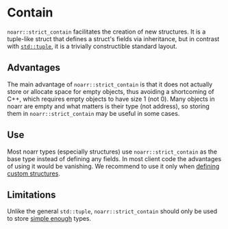 # Contain

`noarr::strict_contain` facilitates the creation of new structures. It is a tuple-like struct that defines a struct's fields via inheritance,
but in contrast with [`std::tuple`](https://en.cppreference.com/w/cpp/utility/tuple), it is a trivially constructible standard layout.


## Advantages

The main advantage of `noarr::strict_contain` is that it does not actually store or allocate space for empty objects,
thus avoiding a shortcoming of C++, which requires empty objects to have size 1 (not 0).
Many objects in noarr are empty and what matters is their type (not address), so storing them in `noarr::strict_contain` may be useful in some cases.


## Use

Most noarr types (especially structures) use `noarr::strict_contain` as the base type instead of defining any fields.
In most client code the advantages of using it would be vanishing. We recommend to use it only when [defining custom structures](../DefiningStructures.md#defining-structures-manually).


## Limitations

Unlike the general `std::tuple`, `noarr::strict_contain` should only be used to store [simple enough](Conventions.md#types) types.

